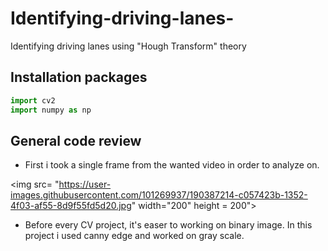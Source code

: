 # Identifying-driving-lanes-
Identifying driving lanes using "Hough Transform" theory

## Installation packages

```python
import cv2
import numpy as np
```

## General code review

- First i took a single frame from the wanted video in order to analyze on.

<img src= "https://user-images.githubusercontent.com/101269937/190387214-c057423b-1352-4f03-af55-8d9f55fd5d20.jpg" width="200" height = 200">


- Before every CV project, it's easer to working on binary image. In this project i used canny edge and worked on gray scale.


